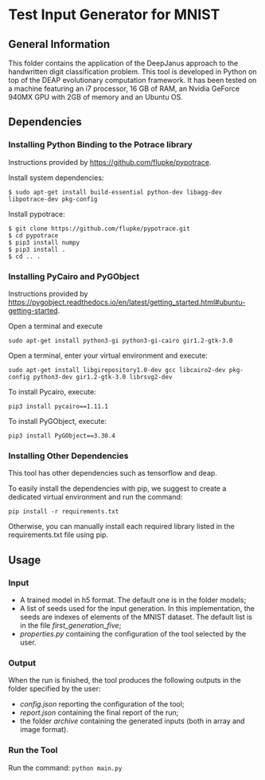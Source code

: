 # Test Input Generator for MNIST #

## General Information ##
This folder contains the application of the DeepJanus approach to the handwritten digit classification problem.
This tool is developed in Python on top of the DEAP evolutionary computation framework. It has been tested on a machine featuring an i7 processor, 16 GB of RAM, an Nvidia GeForce 940MX GPU with 2GB of memory and an Ubuntu OS.

## Dependencies ##

### Installing Python Binding to the Potrace library ###
Instructions provided by https://github.com/flupke/pypotrace.

Install system dependencies:

``` 
$ sudo apt-get install build-essential python-dev libagg-dev libpotrace-dev pkg-config 
```

Install pypotrace:

```
$ git clone https://github.com/flupke/pypotrace.git
$ cd pypotrace
$ pip3 install numpy
$ pip3 install .
$ cd .. .
```

### Installing PyCairo and PyGObject ###
Instructions provided by https://pygobject.readthedocs.io/en/latest/getting_started.html#ubuntu-getting-started.

Open a terminal and execute 

```sudo apt-get install python3-gi python3-gi-cairo gir1.2-gtk-3.0```

Open a terminal, enter your virtual environment and execute:

```sudo apt-get install libgirepository1.0-dev gcc libcairo2-dev pkg-config python3-dev gir1.2-gtk-3.0 librsvg2-dev```

To install Pycairo, execute:

```pip3 install pycairo==1.11.1```

To install PyGObject, execute:

```pip3 install PyGObject==3.30.4```


### Installing Other Dependencies ###

This tool has other dependencies such as tensorflow and deap.

To easily install the dependencies with pip, we suggest to create a dedicated virtual environment and run the command:

```pip install -r requirements.txt```

Otherwise, you can manually install each required library listed in the requirements.txt file using pip.

## Usage ##

### Input ###

* A trained model in h5 format. The default one is in the folder models;
* A list of seeds used for the input generation. In this implementation, the seeds are indexes of elements of the MNIST dataset. The default list is in the file _first_generation_five_;
* _properties.py_ containing the configuration of the tool selected by the user.

### Output ###
When the run is finished, the tool produces the following outputs in the folder specified by the user:
* _config.json_ reporting the configuration of the tool;
* _report.json_ containing the final report of the run;
* the folder _archive_ containing the generated inputs (both in array and image format).

### Run the Tool ###
Run the command:
`python main.py`
